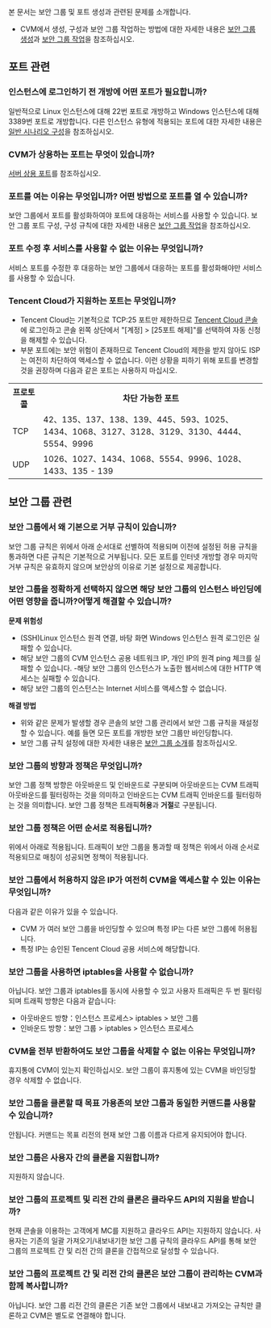 본 문서는 보안 그룹 및 포트 생성과 관련된 문제를 소개합니다.
- CVM에서 생성, 구성과 보안 그룹 작업하는 방법에 대한 자세한 내용은 [보안 그룹 생성](https://intl.cloud.tencent.com/document/product/213/15377)과 [보안 그룹 작업](https://intl.cloud.tencent.com/document/product/213/18197)을 참조하십시오.

## 포트 관련

### 인스턴스에 로그인하기 전 개방에 어떤 포트가 필요합니까?
일반적으로 Linux 인스턴스에 대해 22번 포트로 개방하고 Windows 인스턴스에 대해 3389번 포트로 개방합니다. 다른 인스턴스 유형에 적용되는 포트에 대한 자세한 내용은 [일반 시나리오 구성](https://intl.cloud.tencent.com/document/product/213/32369)을 참조하십시오.

### CVM가 상용하는 포트는 무엇이 있습니까?

[서버 상용 포트](https://intl.cloud.tencent.com/document/product/213/12451)를 참조하십시오.

### 포트를 여는 이유는 무엇입니까? 어떤 방법으로 포트를 열 수 있습니까?

보안 그룹에서 포트를 활성화하여야 포트에 대응하는 서비스를 사용할 수 있습니다. 보안 그룹 포트 구성, 구성 규칙에 대한 자세한 내용은 [보안 그룹 작업](https://intl.cloud.tencent.com/document/product/213/18197)을 참조하십시오.

### 포트 수정 후 서비스를 사용할 수 없는 이유는 무엇입니까?

서비스 포트를 수정한 후 대응하는 보안 그룹에서 대응하는 포트를 활성화해야만 서비스를 사용할 수 있습니다.

### Tencent Cloud가 지원하는 포트는 무엇입니까?

- Tencent Cloud는 기본적으로 TCP:25 포트만 제한하므로 [Tencent Cloud 콘솔](https://console.cloud.tencent.com/)에 로그인하고 콘솔 왼쪽 상단에서 "[계정] > [25포트 해제]"를 선택하여 자동 신청을 해제할 수 있습니다.
- 부분 포트에는 보안 위험이 존재하므로 Tencent Cloud의 제한을 받지 않아도 ISP는 여전히 차단하여 액세스할 수 없습니다. 이런 상황을 피하기 위해 포트를 변경할 것을 권장하며 다음과 같은 포트는 사용하지 마십시오.
<table>
<tr><th>프로토콜</th><th>차단 가능한 포트</th></tr>
<tr><td>TCP</td><td>42、135、137、138、139、445、593、1025、1434、1068、3127、3128、3129、3130、4444、5554、9996</td></tr>
<tr><td>UDP</td><td>1026、1027、1434、1068、5554、9996、1028、1433、135 - 139</td></tr>
</table>

## 보안 그룹 관련

### 보안 그룹에서 왜 기본으로 거부 규칙이 있습니까?

보안 그룹 규칙은 위에서 아래 순서대로 선별하여 적용되며 이전에 설정된 허용 규칙을 통과하면 다른 규칙은 기본적으로 거부됩니다. 모든 포트를 인터넷 개방할 경우 마지막 거부 규칙은 유효하지 않으며 보안상의 이유로 기본 설정으로 제공합니다.

### 보안 그룹을 정확하게 선택하지 않으면 해당 보안 그룹의 인스턴스 바인딩에 어떤 영향을 줍니까?어떻게 해결할 수 있습니까?

**문제 위험성**

- (SSH)Linux 인스턴스 원격 연결, 바탕 화면 Windows 인스턴스 원격 로그인은 실패할 수 있습니다.
- 해당 보안 그룹의 CVM 인스턴스 공용 네트워크 IP, 개인 IP의 원격 ping 체크를 실패할 수 있습니다.
-해당 보안 그룹의 인스턴스가 노출한 웹서비스에 대한 HTTP 액세스는 실패할 수 있습니다.
- 해당 보안 그룹의 인스턴스는 Internet 서비스를 액세스할 수 없습니다.

**해결 방법**

- 위와 같은 문제가 발생할 경우 콘솔의 보안 그룹 관리에서 보안 그룹 규칙을 재설정할 수 있습니다. 예를 들면 모든 포트를 개방한 보안 그룹만 바인딩합니다.
- 보안 그룹 규칙 설정에 대한 자세한 내용은 [보안 그룹 소개](https://intl.cloud.tencent.com/document/product/213/12452)를 참조하십시오.

### 보안 그룹의 방향과 정책은 무엇입니까?

보안 그룹 정책 방향은 아웃바운드 및 인바운드로 구분되며 아웃바운드는 CVM 트래픽 아웃바운드를 필터링하는 것을 의미하고 인바운드는 CVM 트래픽 인바운드를 필터링하는 것을 의미합니다.
보안 그룹 정책은 트래픽**허용**과 **거절**로 구분됩니다.

### 보안 그룹 정책은 어떤 순서로 적용됩니까?

위에서 아래로 적용됩니다. 트래픽이 보안 그룹을 통과할 때 정책은 위에서 아래 순서로 적용되므로 매칭이 성공되면 정책이 적용됩니다.

### 보안 그룹에서 허용하지 않은 IP가 여전히 CVM을 액세스할 수 있는 이유는 무엇입니까?

다음과 같은 이유가 있을 수 있습니다.
- CVM 가 여러 보안 그룹을 바인딩할 수 있으며 특정 IP는 다른 보안 그룹에 허용됩니다.
- 특정 IP는 승인된 Tencent Cloud 공용 서비스에 해당합니다.

### 보안 그룹을 사용하면 iptables을 사용할 수 없습니까?

아닙니다. 보안 그룹과 iptables를 동시에 사용할 수 있고 사용자 트래픽은 두 번 필터링되며 트래픽 방향은 다음과 같습니다:
- 아웃바운드 방향：인스턴스 프로세스> iptables > 보안 그룹
- 인바운드 방향：보안 그룹 > iptables > 인스턴스 프로세스

### CVM을 전부 반환하여도 보안 그룹을 삭제할 수 없는 이유는 무엇입니까?

휴지통에 CVM이 있는지 확인하십시오. 보안 그룹이 휴지통에 있는 CVM을 바인딩할 경우 삭제할 수 없습니다.

### 보안 그룹을 클론할 때 목표 가용존의 보안 그룹과 동일한 커맨드를 사용할 수 있습니까?

안됩니다. 커맨드는 목표 리전의 현재 보안 그룹 이름과 다르게 유지되어야 합니다.

### 보안 그룹은 사용자 간의 클론을 지원합니까?

지원하지 않습니다.

### 보안 그룹의 프로젝트 및 리전 간의 클론은 클라우드 API의 지원을 받습니까?

현재 콘솔을 이용하는 고객에게 MC를 지원하고 클라우드 API는 지원하지 않습니다. 사용자는 기존의 일괄 가져오기/내보내기한 보안 그룹 규칙의 클라우드 API를 통해 보안 그룹의 프로젝트 간 및 리전 간의 클론을 간접적으로 달성할 수 있습니다.

### 보안 그룹의 프로젝트 간 및 리전 간의 클론은 보안 그룹이 관리하는 CVM과 함께 복사합니까?

아닙니다. 보안 그룹 리전 간의 클론은 기존 보안 그룹에서 내보내고 가져오는 규칙만 클론하고 CVM은 별도로 연결해야 합니다.
